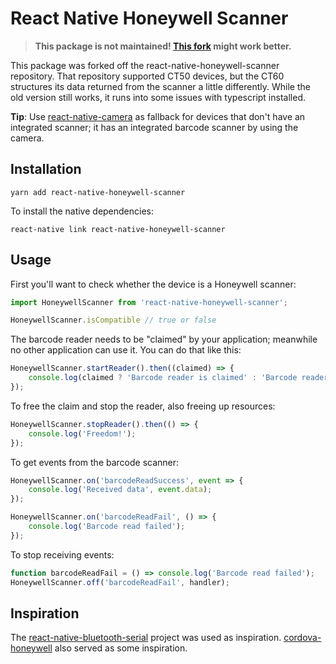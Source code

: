 # React Native Honeywell Scanner

> **This package is not maintained! [This fork](https://github.com/AMI3GOLtd/react-native-honeywell-scanner) might work better.**

This package was forked off the react-native-honeywell-scanner repository.  That repository supported CT50 devices, but the CT60 structures
its data returned from the scanner a little differently.  While the old version still works, it runs into some issues with typescript installed.

**Tip**: Use [react-native-camera](https://github.com/react-native-community/react-native-camera) as fallback for devices that don't have an integrated scanner; it has an integrated barcode scanner by using the camera.

## Installation

```
yarn add react-native-honeywell-scanner
```

To install the native dependencies:

```
react-native link react-native-honeywell-scanner
```

## Usage

First you'll want to check whether the device is a Honeywell scanner:

```js
import HoneywellScanner from 'react-native-honeywell-scanner';

HoneywellScanner.isCompatible // true or false
```

The barcode reader needs to be "claimed" by your application; meanwhile no other application can use it. You can do that like this:

```js
HoneywellScanner.startReader().then((claimed) => {
    console.log(claimed ? 'Barcode reader is claimed' : 'Barcode reader is busy');
});
```

To free the claim and stop the reader, also freeing up resources:

```js
HoneywellScanner.stopReader().then(() => {
    console.log('Freedom!');
});
```

To get events from the barcode scanner:

```js
HoneywellScanner.on('barcodeReadSuccess', event => {
    console.log('Received data', event.data);
});

HoneywellScanner.on('barcodeReadFail', () => {
    console.log('Barcode read failed');
});
```

To stop receiving events:

```js
function barcodeReadFail = () => console.log('Barcode read failed');
HoneywellScanner.off('barcodeReadFail', handler);
```


## Inspiration

The [react-native-bluetooth-serial](https://github.com/rusel1989/react-native-bluetooth-serial) project was used as inspiration. [cordova-honeywell](https://github.com/icsfl/cordova-honeywell) also served as some inspiration.
